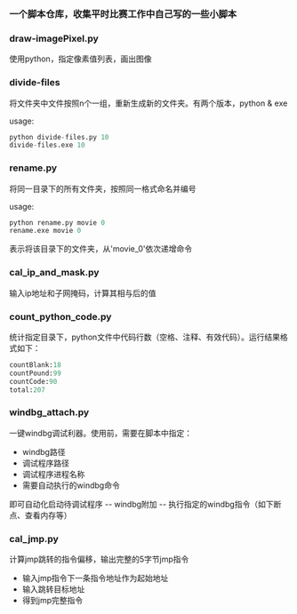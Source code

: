### 一个脚本仓库，收集平时比赛工作中自己写的一些小脚本
### draw-imagePixel.py
使用python，指定像素值列表，画出图像
### divide-files
将文件夹中文件按照n个一组，重新生成新的文件夹。有两个版本，python & exe

usage:
```python
python divide-files.py 10
divide-files.exe 10
```

### rename.py
将同一目录下的所有文件夹，按照同一格式命名并编号

usage:
```python
python rename.py movie 0
rename.exe movie 0
```
表示将该目录下的文件夹，从'movie_0'依次递增命令

### cal_ip_and_mask.py
输入ip地址和子网掩码，计算其相与后的值

### count_python_code.py
统计指定目录下，python文件中代码行数（空格、注释、有效代码）。运行结果格式如下：

```python
countBlank:18
countPound:99
countCode:90
total:207
```
### windbg_attach.py
一键windbg调试利器。使用前，需要在脚本中指定：
 - windbg路径
 - 调试程序路径
 - 调试程序进程名称
 - 需要自动执行的windbg命令
 
即可自动化启动待调试程序 -- windbg附加 -- 执行指定的windbg指令（如下断点、查看内存等）

### cal_jmp.py
计算jmp跳转的指令偏移，输出完整的5字节jmp指令
 - 输入jmp指令下一条指令地址作为起始地址
 - 输入跳转目标地址
 - 得到jmp完整指令
